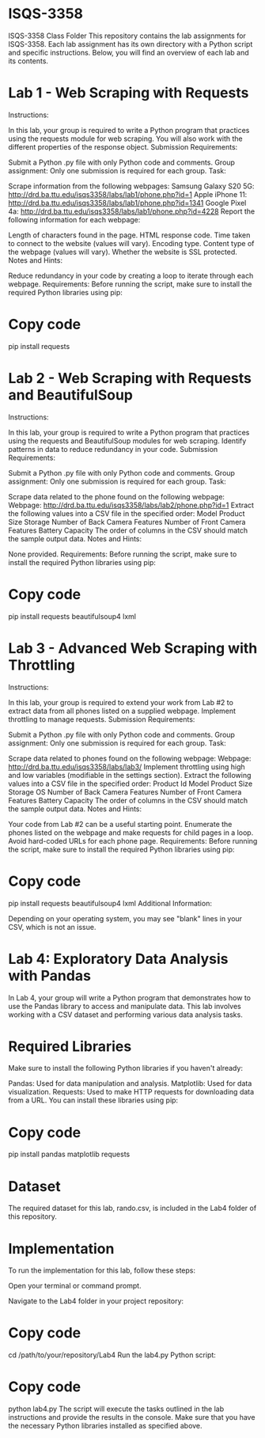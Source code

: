 # ISQS-3358
ISQS-3358 Class Folder
This repository contains the lab assignments for ISQS-3358. Each lab assignment has its own directory with a Python script and specific instructions. Below, you will find an overview of each lab and its contents.

# Lab 1 - Web Scraping with Requests
Instructions:

In this lab, your group is required to write a Python program that practices using the requests module for web scraping.
You will also work with the different properties of the response object.
Submission Requirements:

Submit a Python .py file with only Python code and comments.
Group assignment: Only one submission is required for each group.
Task:

Scrape information from the following webpages:
Samsung Galaxy S20 5G: http://drd.ba.ttu.edu/isqs3358/labs/lab1/phone.php?id=1
Apple iPhone 11: http://drd.ba.ttu.edu/isqs3358/labs/lab1/phone.php?id=1341
Google Pixel 4a: http://drd.ba.ttu.edu/isqs3358/labs/lab1/phone.php?id=4228
Report the following information for each webpage:

Length of characters found in the page.
HTML response code.
Time taken to connect to the website (values will vary).
Encoding type.
Content type of the webpage (values will vary).
Whether the website is SSL protected.
Notes and Hints:

Reduce redundancy in your code by creating a loop to iterate through each webpage.
Requirements:
Before running the script, make sure to install the required Python libraries using pip:


# Copy code
pip install requests

# Lab 2 - Web Scraping with Requests and BeautifulSoup
Instructions:

In this lab, your group is required to write a Python program that practices using the requests and BeautifulSoup modules for web scraping.
Identify patterns in data to reduce redundancy in your code.
Submission Requirements:

Submit a Python .py file with only Python code and comments.
Group assignment: Only one submission is required for each group.
Task:

Scrape data related to the phone found on the following webpage:
Webpage: http://drd.ba.ttu.edu/isqs3358/labs/lab2/phone.php?id=1
Extract the following values into a CSV file in the specified order:
Model
Product Size
Storage
Number of Back Camera Features
Number of Front Camera Features
Battery Capacity
The order of columns in the CSV should match the sample output data.
Notes and Hints:

None provided.
Requirements:
Before running the script, make sure to install the required Python libraries using pip:


# Copy code
pip install requests beautifulsoup4 lxml

# Lab 3 - Advanced Web Scraping with Throttling
Instructions:

In this lab, your group is required to extend your work from Lab #2 to extract data from all phones listed on a supplied webpage.
Implement throttling to manage requests.
Submission Requirements:

Submit a Python .py file with only Python code and comments.
Group assignment: Only one submission is required for each group.
Task:

Scrape data related to phones found on the following webpage:
Webpage: http://drd.ba.ttu.edu/isqs3358/labs/lab3/
Implement throttling using high and low variables (modifiable in the settings section).
Extract the following values into a CSV file in the specified order:
Product Id
Model
Product Size
Storage
OS
Number of Back Camera Features
Number of Front Camera Features
Battery Capacity
The order of columns in the CSV should match the sample output data.
Notes and Hints:

Your code from Lab #2 can be a useful starting point.
Enumerate the phones listed on the webpage and make requests for child pages in a loop.
Avoid hard-coded URLs for each phone page.
Requirements:
Before running the script, make sure to install the required Python libraries using pip:


# Copy code
pip install requests beautifulsoup4 lxml
Additional Information:

Depending on your operating system, you may see "blank" lines in your CSV, which is not an issue.

# Lab 4: Exploratory Data Analysis with Pandas
In Lab 4, your group will write a Python program that demonstrates how to use the Pandas library to access and manipulate data. This lab involves working with a CSV dataset and performing various data analysis tasks.

# Required Libraries
Make sure to install the following Python libraries if you haven't already:

Pandas: Used for data manipulation and analysis.
Matplotlib: Used for data visualization.
Requests: Used to make HTTP requests for downloading data from a URL.
You can install these libraries using pip:

# Copy code
pip install pandas matplotlib requests

# Dataset
The required dataset for this lab, rando.csv, is included in the Lab4 folder of this repository.

# Implementation
To run the implementation for this lab, follow these steps:

Open your terminal or command prompt.

Navigate to the Lab4 folder in your project repository:

# Copy code
cd /path/to/your/repository/Lab4
Run the lab4.py Python script:

# Copy code
python lab4.py
The script will execute the tasks outlined in the lab instructions and provide the results in the console. Make sure that you have the necessary Python libraries installed as specified above.
